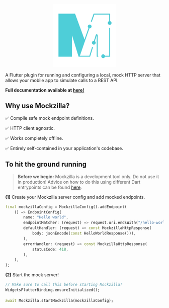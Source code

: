 <p align="center">
    <img src="../../icon.svg" height=200>
</p>

A Flutter plugin for running and configuring a local, mock HTTP server that allows your mobile app to simulate calls to a REST API.

**Full documentation available at [here!](https://apadmi-engineering.github.io/Mockzilla/)**

## Why use Mockzilla?

✅ Compile safe mock endpoint definitions.

✅ HTTP client agnostic.

✅ Works completely offline.

✅ Entirely self-contained in your application's codebase.

## To hit the ground running

 >**Before we begin:** Mockzilla is a development tool only. Do not use it in production! Advice on how to do this using different Dart entrypoints can be found [here](https://apadmi-engineering.github.io/Mockzilla/#recommendation).

**(1)** Create your Mockzilla server config and add mocked endpoints.

```dart
final mockzillaConfig = MockzillaConfig().addEndpoint(
    () => EndpointConfig(
        name: "Hello world",
        endpointMatcher: (request) => request.uri.endsWith("/hello-world"),
        defaultHandler: (request) => const MockzillaHttpResponse(
            body: jsonEncode(const HelloWorldResponse())),
        ),
        errorHandler: (request) => const MockzillaHttpResponse(
            statusCode: 418,
        ),
    ),
);
```

**(2)** Start the mock server!

```dart
// Make sure to call this before starting Mockzilla!
WidgetsFlutterBinding.ensureInitialized();

await Mockzilla.startMockzilla(mockzillaConfig);
```